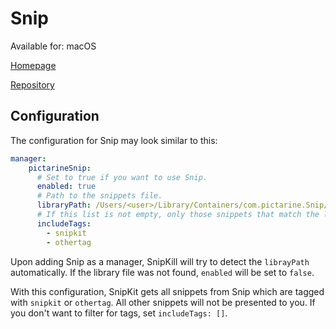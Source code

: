 # Snip

Available for: macOS

[Homepage](https://snip.picta-hub.io/)

[Repository](https://github.com/Pictarine/macos-snippets)

## Configuration

The configuration for Snip may look similar to this:

```yaml title="config.yaml" 
manager:
    pictarineSnip:
      # Set to true if you want to use Snip.
      enabled: true
      # Path to the snippets file.
      libraryPath: /Users/<user>/Library/Containers/com.pictarine.Snip/Data/Library/Application Support/Snip/snippets
      # If this list is not empty, only those snippets that match the listed tags will be provided to you.
      includeTags:
        - snipkit
        - othertag
```

Upon adding Snip as a manager, SnipKill will try to detect the `librayPath` automatically. If the library file was not
found, `enabled` will be set to `false`.

With this configuration, SnipKit gets all snippets from Snip which are tagged with `snipkit` or `othertag`. All other
snippets will not be presented to you. If you don't want to filter for tags, set `includeTags: []`.
